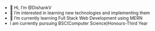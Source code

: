 - 👋 Hi, I’m @DishankV
- 👀 I’m interested in learning new technologies and implementing them 
- 🌱 I’m currently learning Full Stack Web Development using MERN
- I am currently pursuing BSC(Computer Science)Honours-Third Year
<!---
DishankV/DishankV is a ✨ special ✨ repository because its `README.md` (this file) appears on your GitHub profile.
You can click the Preview link to take a look at your changes.
--->
